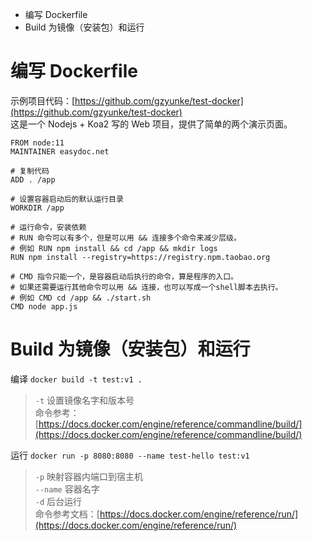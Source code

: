 - 编写 Dockerfile
- Build 为镜像（安装包）和运行

# 编写 Dockerfile
示例项目代码：[https://github.com/gzyunke/test-docker](https://github.com/gzyunke/test-docker)  
这是一个 Nodejs + Koa2 写的 Web 项目，提供了简单的两个演示页面。  
```
FROM node:11
MAINTAINER easydoc.net

# 复制代码
ADD . /app

# 设置容器启动后的默认运行目录
WORKDIR /app

# 运行命令，安装依赖
# RUN 命令可以有多个，但是可以用 && 连接多个命令来减少层级。
# 例如 RUN npm install && cd /app && mkdir logs
RUN npm install --registry=https://registry.npm.taobao.org

# CMD 指令只能一个，是容器启动后执行的命令，算是程序的入口。
# 如果还需要运行其他命令可以用 && 连接，也可以写成一个shell脚本去执行。
# 例如 CMD cd /app && ./start.sh
CMD node app.js

```
# Build 为镜像（安装包）和运行
编译 `docker build -t test:v1 .`  
> `-t` 设置镜像名字和版本号  
> 命令参考：[https://docs.docker.com/engine/reference/commandline/build/](https://docs.docker.com/engine/reference/commandline/build/)

运行 `docker run -p 8080:8080 --name test-hello test:v1`  
> `-p` 映射容器内端口到宿主机  
> `--name` 容器名字  
> `-d` 后台运行  
> 命令参考文档：[https://docs.docker.com/engine/reference/run/](https://docs.docker.com/engine/reference/run/)